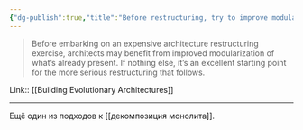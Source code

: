 ```yaml
---
{"dg-publish":true,"title":"Before restructuring, try to improve modularization","tags":["quotes"],"date":"2022-09-05T22:21:18+03:00","modified_at":"2023-05-14T14:21:25+04:00","alias":"Before restructuring, try to improve modularization","permalink":"/quotes/202209052221/","dgPassFrontmatter":true}
---
```



> Before embarking on an expensive architecture restructuring exercise, architects may benefit from improved modularization of what’s already present. If nothing else, it’s an excellent starting point for the more serious restructuring that follows.

Link:: [[Building Evolutionary Architectures]]

---

Ещё один из подходов к [[декомпозиция монолита]].
